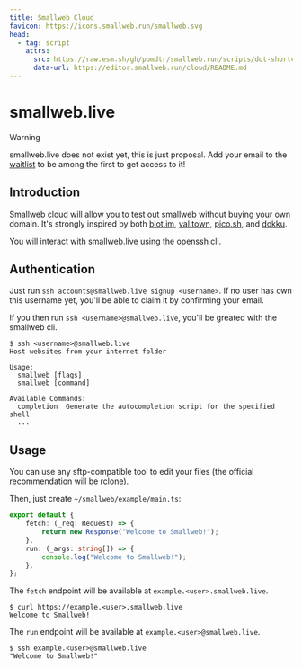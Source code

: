 ```yaml
---
title: Smallweb Cloud
favicon: https://icons.smallweb.run/smallweb.svg
head:
  - tag: script
    attrs:
      src: https://raw.esm.sh/gh/pomdtr/smallweb.run/scripts/dot-shortcut.js
      data-url: https://editor.smallweb.run/cloud/README.md
---
```


# smallweb.live

> [!WARNING]
> smallweb.live does not exist yet, this is just proposal. Add your email to the [waitlist](https://cloud.smallweb.run) to be among the first to get access to it!

## Introduction

Smallweb cloud will allow you to test out smallweb without buying your own domain. It's strongly inspired by both [blot.im](https://blot.im), [val.town](https://val.town), [pico.sh](https://pico.sh), and [dokku](https://dokku.com/).

You will interact with smallweb.live using the openssh cli.

## Authentication

Just run `ssh accounts@smallweb.live signup <username>`. If no user has own this username yet, you'll be able to claim it by confirming your email.

If you then run `ssh <username>@smallweb.live`, you'll be greated with the smallweb cli.

```console
$ ssh <username>@smallweb.live
Host websites from your internet folder

Usage:
  smallweb [flags]
  smallweb [command]

Available Commands:
  completion  Generate the autocompletion script for the specified shell
  ...
```

## Usage

You can use any sftp-compatible tool to edit your files (the official recommendation will be [rclone](https://rclone.org/)).

Then, just create `~/smallweb/example/main.ts`:

```ts
export default {
    fetch: (_req: Request) => {
        return new Response("Welcome to Smallweb!");
    },
    run: (_args: string[]) => {
        console.log("Welcome to Smallweb!");
    },
};
```

The `fetch` endpoint will be available at `example.<user>.smallweb.live`.

```console
$ curl https://example.<user>.smallweb.live
Welcome to Smallweb!
```

The `run` endpoint will be available at `example.<user>@smallweb.live`.

```console
$ ssh example.<user>@smallweb.live
"Welcome to Smallweb!"
```
